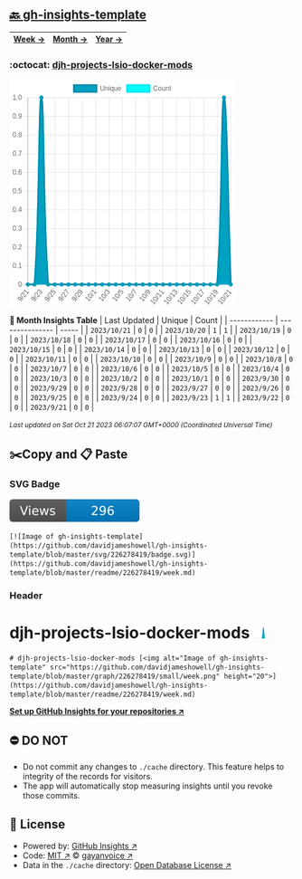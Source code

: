 ## [🔙 gh-insights-template](https://github.com/davidjameshowell/gh-insights-template)
| [**Week →**](https://github.com/davidjameshowell/gh-insights-template/blob/master/readme/226278419/week.md) | [**Month →**](https://github.com/davidjameshowell/gh-insights-template/blob/master/readme/226278419/month.md) | [**Year →**](https://github.com/davidjameshowell/gh-insights-template/blob/master/readme/226278419/year.md) |
 | ------------ | --------------- | ----- |

### :octocat: [djh-projects-lsio-docker-mods](https://github.com/davidjameshowell/djh-projects-lsio-docker-mods)
![Image of gh-insights-template](https://github.com/davidjameshowell/gh-insights-template/blob/master/graph/226278419/large/month.png)

**:calendar: Month Insights Table**
| Last Updated | Unique | Count |
 | ------------ | --------------- | ----- |
 | `2023/10/21` |  `0` | `0` |
 | `2023/10/20` |  `1` | `1` |
 | `2023/10/19` |  `0` | `0` |
 | `2023/10/18` |  `0` | `0` |
 | `2023/10/17` |  `0` | `0` |
 | `2023/10/16` |  `0` | `0` |
 | `2023/10/15` |  `0` | `0` |
 | `2023/10/14` |  `0` | `0` |
 | `2023/10/13` |  `0` | `0` |
 | `2023/10/12` |  `0` | `0` |
 | `2023/10/11` |  `0` | `0` |
 | `2023/10/10` |  `0` | `0` |
 | `2023/10/9` |  `0` | `0` |
 | `2023/10/8` |  `0` | `0` |
 | `2023/10/7` |  `0` | `0` |
 | `2023/10/6` |  `0` | `0` |
 | `2023/10/5` |  `0` | `0` |
 | `2023/10/4` |  `0` | `0` |
 | `2023/10/3` |  `0` | `0` |
 | `2023/10/2` |  `0` | `0` |
 | `2023/10/1` |  `0` | `0` |
 | `2023/9/30` |  `0` | `0` |
 | `2023/9/29` |  `0` | `0` |
 | `2023/9/28` |  `0` | `0` |
 | `2023/9/27` |  `0` | `0` |
 | `2023/9/26` |  `0` | `0` |
 | `2023/9/25` |  `0` | `0` |
 | `2023/9/24` |  `0` | `0` |
 | `2023/9/23` |  `1` | `1` |
 | `2023/9/22` |  `0` | `0` |
 | `2023/9/21` |  `0` | `0` |

<small><i>Last updated on Sat Oct 21 2023 06:07:07 GMT+0000 (Coordinated Universal Time)</i></small>

## ✂️Copy and 📋 Paste
### SVG Badge
[![Image of gh-insights-template](https://github.com/davidjameshowell/gh-insights-template/blob/master/svg/226278419/badge.svg)](https://github.com/davidjameshowell/gh-insights-template/blob/master/readme/226278419/week.md)
```readme
[![Image of gh-insights-template](https://github.com/davidjameshowell/gh-insights-template/blob/master/svg/226278419/badge.svg)](https://github.com/davidjameshowell/gh-insights-template/blob/master/readme/226278419/week.md)
```
### Header
# djh-projects-lsio-docker-mods [<img alt="Image of gh-insights-template" src="https://github.com/davidjameshowell/gh-insights-template/blob/master/graph/226278419/small/week.png" height="20">](https://github.com/davidjameshowell/gh-insights-template/blob/master/readme/226278419/week.md)
```readme
# djh-projects-lsio-docker-mods [<img alt="Image of gh-insights-template" src="https://github.com/davidjameshowell/gh-insights-template/blob/master/graph/226278419/small/week.png" height="20">](https://github.com/davidjameshowell/gh-insights-template/blob/master/readme/226278419/week.md)
```
[**Set up GitHub Insights for your repositories ↗️**](https://github.com/gayanvoice/github-insights)
## ⛔ DO NOT
- Do not commit any changes to `./cache` directory. This feature helps to integrity of the records for visitors.
- The app will automatically stop measuring insights until you revoke those commits.
## 📄 License
- Powered by: [GitHub Insights ↗️](https://github.com/gayanvoice/github-insights)
- Code: [MIT ↗️](./LICENSE) © [gayanvoice ↗️](https://github.com/gayanvoice)
- Data in the `./cache` directory: [Open Database License ↗️](https://opendatacommons.org/licenses/odbl/1-0/)